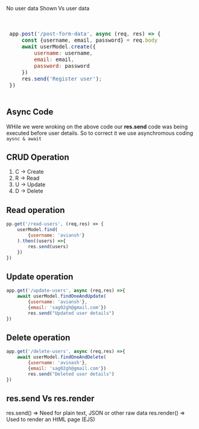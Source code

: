 <table> <thead> <tr> 
No user data Shown Vs user data
<td>

```js
 
app.post('/post-form-data', async (req, res) => {            
    const {username, email, password} = req.body
    await userModel.create({
        username: username,
        email: email,
        password: password
    })
    res.send('Register user');
})

```
</td><td>

```js
 
app.post('/post-form-data', async (req, res) => {            
    const {username, email, password} = req.body
    const newUser = await userModel.create({
        username: username,
        email: email,
        password: password
    })
    res.send(newUser);
})

```
</td> </tr> <thead></table>


## Async Code
WHile we were wroking on the above code our **res.send** code was being executed before user details.
So to correct it we use asynchromous coding `aysnc & await`


## CRUD Operation
1. C -> Create
2. R -> Read
3. U -> Update
4. D -> Delete

## Read operation
```js
pp.get('/read-users', (req,res) => {
    userModel.find(
        {username: 'aviansh'}
    ).then((users) =>{
        res.send(users)
    })
})
```


## Update operation
``` js
app.get('/update-users', async (req,res) =>{
    await userModel.findOneAndUpdate(
        {username: 'aviansh'},
        {email: 'sag02gh@gmail.com'})
        res.send("Updated user details")
})

```

## Delete operation
``` js
app.get('/delete-users', async (req,res) =>{
    await userModel.findOneAndDelete(
        {username: 'avinash'},
        {email: 'sag02gh@gmail.com'})
        res.send("Deleted user details")
})

```

## res.send  Vs res.render
res.send() => Need for plain text, JSON or other raw data
res.render() => Used to render an HtML page (EJS)